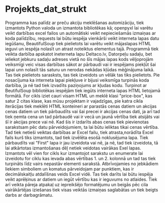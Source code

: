# Projekts_dat_strukt
Programma kas palīdz ar preču akciju meklēšanas automizāciju, tiek izmantots Python valoda un izmantota bibliotēkas kā; openpyxl lai varētu veikt darbības excel failos un automātiski veikt nepieciešamās izmaiņas ar koda palīdzību, requests lai būtu iespēja vienkārši veikt interneta lapas datu iegūšanu, BeautifulSoup tiek pielietots lai varētu veikt mājaslapas HTML ieguvi un iespēja nolasīt un atrast noteiktus elementus tajā.
Programmā tiek veikta darbība apskatot ineterneta lapu Deltaco.lv, Datorpeļu sadaļu, bet ieliekot jebkuru sadaļu adreses vietā no šīs mājas lapas kods vēljoprojām veiksmīgi veic visas darbības sākot ar pārbaudi vai ir iespējams piekļūt šai lapai unn nolasīt tās saturu un nerodas nekādas kļūdas mēģinājuma laikā. Tas tiek pielietots sarasksts, tas tiek izveidots un vēlāk tas tiks pielietots. Pie nosacījuma ka interneta lapai piekļuve ir bijusi veiksmīga turpinās koda darbība, ja nē tad tiek izvadīts paziņojums ar kļudas kodu. Turpinot ar BeutifulSoup bibliotēkas iespējām tiek iegūts interneta lapas HTML lietojamā formātā. For cikls iziet cauri visam HTML un meklē klasi "price-box", kas satur 2 citas klase, kas mūsu projektam ir vajadzīgas, pie katra cikla iterācijas tiek meklēti HTML konteineri ar parastās cenas datiem un akcijas cenas datiem un tiek pārbaudīts vai šai precei ir akcijas cenas dati, ja arī tad tiek ņemta cena un tad pārbaudē vai ir vecā un jaunā vērtība tiek atsijāts vai šī ir akcijas prece vai nē. Kad šis ir izdarīts abas cenas tiek pievienotas sarakstsam pēc datu pārveidojumiem, ta lai būtu ieliktas tikai cenas vērtība.
Tad tiek netieši veiktas darbības ar Excel failu, tiek atrasta,norādīta Excel fails kurš tiks izmantots, tad tiek izvēlēta esošā noklusējuma lapa. Tiek pārbaudīts vai "First" lapa ir jau izveidota vai nē, ja nē, tad tiek izveidota, tā lai atkārtotas izmantošanas dēļ netiek veidotas vairākas Exel lapas.
Izmantots vēl vien for cikls kur izmantojot sarakstu un enumerate lai izveidotu for ciklu kas ievada abas vērtības 1. un 2. kolonnā un tad tas tiek turpināts līdz vairs nepastāv elementi sarakstā. Atbrīvojamies no jebkādiem liekiem simboliem un komatus pārveidojam par punktiem, kas ir decimālskaitļu atdalīšnas veids Excel vidē. Tas tiek darīts lai būtu iespēja veikt aprēķinus ar datiem un iegūt vērtību kas ir ieguvums no atlaides. Tiek arī veikta pāreja atpakaļ uz iepreikšējo formatējumu un beigās pēc cila vairākārtējas iziešanas tiek visas veiktās izmaiņas saglabātas un tiek beigts darbs ar darbagrāmatu.